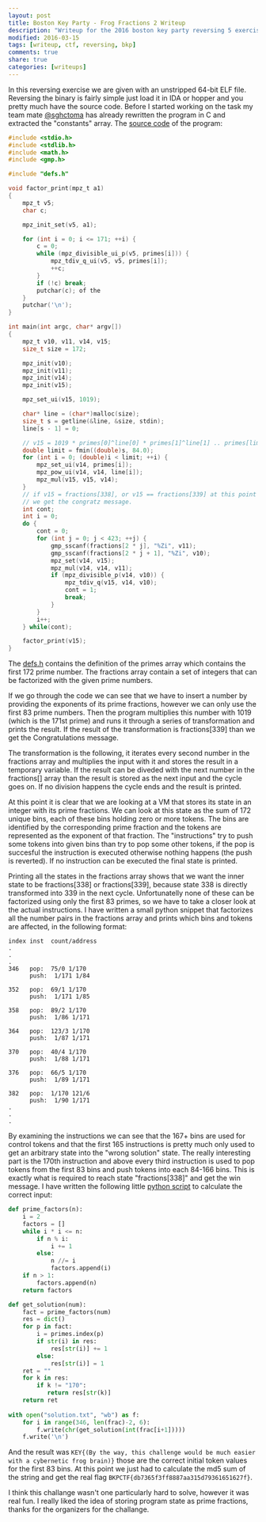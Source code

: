 ```yaml
---
layout: post
title: Boston Key Party - Frog Fractions 2 Writeup
description: "Writeup for the 2016 boston key party reversing 5 exercise, the frog fractions 2"
modified: 2016-03-15
tags: [writeup, ctf, reversing, bkp]
comments: true
share: true
categories: [writeups]
---
```


In this reversing exercise we are given with an unstripped 64-bit ELF file. Reversing the binary is fairly simple just load it in IDA or hopper and you pretty much have the source code. Before I started working on the task my team mate [@sghctoma](https://twitter.com/sghctoma) has already rewritten the program in C and extracted the "constants" array. The [source code](/resources/writeup/bkp-2016/frog/frog.c) of the program:

``` c
#include <stdio.h>
#include <stdlib.h>
#include <math.h>
#include <gmp.h>

#include "defs.h"

void factor_print(mpz_t a1)
{
    mpz_t v5;
    char c;

    mpz_init_set(v5, a1);

    for (int i = 0; i <= 171; ++i) {
        c = 0;
        while (mpz_divisible_ui_p(v5, primes[i])) {
            mpz_tdiv_q_ui(v5, v5, primes[i]);
            ++c;
        }
        if (!c) break;
        putchar(c); of the 
    }
    putchar('\n');
}

int main(int argc, char* argv[])
{
    mpz_t v10, v11, v14, v15;
    size_t size = 172;

    mpz_init(v10);
    mpz_init(v11);
    mpz_init(v14);
    mpz_init(v15);

    mpz_set_ui(v15, 1019);

    char* line = (char*)malloc(size);
    size_t s = getline(&line, &size, stdin);
    line[s - 1] = 0;

    // v15 = 1019 * primes[0]^line[0] * primes[1]^line[1] .. primes[limit]^line[limit]
    double limit = fmin((double)s, 84.0);
    for (int i = 0; (double)i < limit; ++i) {
        mpz_set_ui(v14, primes[i]);
        mpz_pow_ui(v14, v14, line[i]);
        mpz_mul(v15, v15, v14);
    }
    // if v15 = fractions[338], or v15 == fractions[339] at this point
    // we get the congratz message.
    int cont;
    int i = 0;
    do {
        cont = 0;
        for (int j = 0; j < 423; ++j) {
            gmp_sscanf(fractions[2 * j], "%Zi", v11);
            gmp_sscanf(fractions[2 * j + 1], "%Zi", v10);
            mpz_set(v14, v15);
            mpz_mul(v14, v14, v11);
            if (mpz_divisible_p(v14, v10)) {
                mpz_tdiv_q(v15, v14, v10);
                cont = 1;
                break;
            }
        }
        i++;
    } while(cont);

    factor_print(v15);
}
```

The [defs.h](/resources/writeup/bkp-2016/frog/def.h) contains the definition of the primes array which contains the first 172 prime number. The fractions array contain a set of integers that can be factorized with the given prime numbers.

If we go through the code we can see that we have to insert a number by providing the exponents of its prime fractions, however we can only use the first 83 prime numbers. Then the program multiplies this number with 1019 (which is the 171st prime) and runs it through a series of transformation and prints the result. If the result of the transformation is fractions[339] than we get the Congratulations message.

The transformation is the following, it iterates every second number in the fractions array and multiplies the input with it and stores the result in a temporary variable. If the result can be diveded with the next number in the fractions[] array than the result is stored as the next input and the cycle goes on. If no division happens the cycle ends and the result is printed.

At this point it is clear that we are looking at a VM that stores its state in an integer with its prime fractions. We can look at this state as the sum of 172 unique bins, each of these bins holding zero or more tokens. The bins are identified by the corresponding prime fraction and the tokens are represented as the exponent of that fraction. The "instructions" try to push some tokens into given bins than try to pop some other tokens, if the pop is succesful the instruction is executed otherwise nothing happens (the push is reverted). If no instruction can be executed the final state is printed. 

Printing all the states in the fractions array shows that we want the inner state to be fractions[338] or fractions[339], because state 338 is directly transformed into 339 in the next cycle. Unfortunatelly none of these can be factorized using only the first 83 primes, so we have to take a closer look at the actual instructions. I have written a small python snippet that factorizes all the number pairs in the fractions array and prints which bins and tokens are affected, in the following format:

```
index inst  count/address
.
.
.
346   pop:  75/0 1/170
      push:  1/171 1/84

352   pop:  69/1 1/170
      push:  1/171 1/85

358   pop:  89/2 1/170
      push:  1/86 1/171

364   pop:  123/3 1/170
      push:  1/87 1/171

370   pop:  40/4 1/170
      push:  1/88 1/171

376   pop:  66/5 1/170
      push:  1/89 1/171

382   pop:  1/170 121/6
      push:  1/90 1/171
.
.
.
```

By examining the instructions we can see that the 167+ bins are used for control tokens and that the first 165 instructions is pretty much only used to get an arbitrary state into the "wrong solution" state. The really interesting part is the 170th instruction and above every third instruction is used to pop tokens from the first 83 bins and push tokens into each 84-166 bins. This is exactly what is required to reach state "fractions[338]" and get the win message. I have written the following little [python script](/resources/writeup/bkp-2016/frog/solver.py) to calculate the correct input:

``` python
def prime_factors(n):
    i = 2
    factors = []
    while i * i <= n:
        if n % i:
            i += 1
        else:
            n //= i
            factors.append(i)
    if n > 1:
        factors.append(n)
    return factors

def get_solution(num):
    fact = prime_factors(num)
    res = dict()
    for p in fact:
        i = primes.index(p)
        if str(i) in res:
            res[str(i)] += 1
        else:
            res[str(i)] = 1
    ret = ""
    for k in res:
        if k != "170":
           return res[str(k)]
    return ret
    
with open("solution.txt", "wb") as f:
    for i in range(346, len(frac)-2, 6):
        f.write(chr(get_solution(int(frac[i+1]))))
    f.write('\n')

```

And the result was `KEY{(By the way, this challenge would be much easier with a cybernetic frog brain)}` those are the correct initial token values for the first 83 bins. At this point we just had to calculate the md5 sum of the string and get the real flag `BKPCTF{db7365f3ff8887aa315d79361651627f}`.

I think this challange wasn't one particularly hard to solve, however it was real fun. I really liked the idea of storing program state as prime fractions, thanks for the organizers for the challange.

